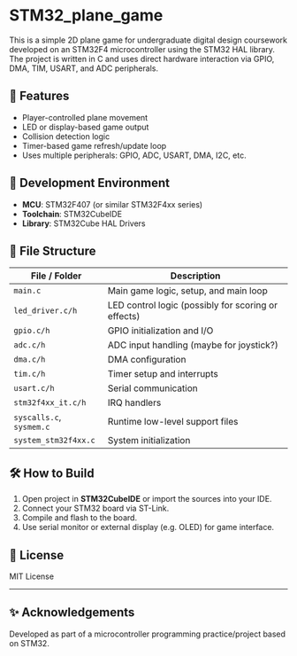 # STM32_plane_game

This is a simple 2D plane game for undergraduate digital design coursework developed on an STM32F4 microcontroller using the STM32 HAL library. The project is written in C and uses direct hardware interaction via GPIO, DMA, TIM, USART, and ADC peripherals.

## 🚀 Features

- Player-controlled plane movement
- LED or display-based game output
- Collision detection logic
- Timer-based game refresh/update loop
- Uses multiple peripherals: GPIO, ADC, USART, DMA, I2C, etc.

## 🧰 Development Environment

- **MCU**: STM32F407 (or similar STM32F4xx series)
- **Toolchain**: STM32CubeIDE 
- **Library**: STM32Cube HAL Drivers

## 📁 File Structure

| File / Folder       | Description                                   |
|---------------------|-----------------------------------------------|
| `main.c`            | Main game logic, setup, and main loop         |
| `led_driver.c/h`    | LED control logic (possibly for scoring or effects) |
| `gpio.c/h`          | GPIO initialization and I/O                   |
| `adc.c/h`           | ADC input handling (maybe for joystick?)      |
| `dma.c/h`           | DMA configuration                             |
| `tim.c/h`           | Timer setup and interrupts                    |
| `usart.c/h`         | Serial communication                          |
| `stm32f4xx_it.c/h`  | IRQ handlers                                  |
| `syscalls.c`, `sysmem.c` | Runtime low-level support files           |
| `system_stm32f4xx.c`| System initialization                         |

## 🛠️ How to Build

1. Open project in **STM32CubeIDE** or import the sources into your IDE.
2. Connect your STM32 board via ST-Link.
3. Compile and flash to the board.
4. Use serial monitor or external display (e.g. OLED) for game interface.


## 📄 License

MIT License

---

## ✨ Acknowledgements

Developed as part of a microcontroller programming practice/project based on STM32.

